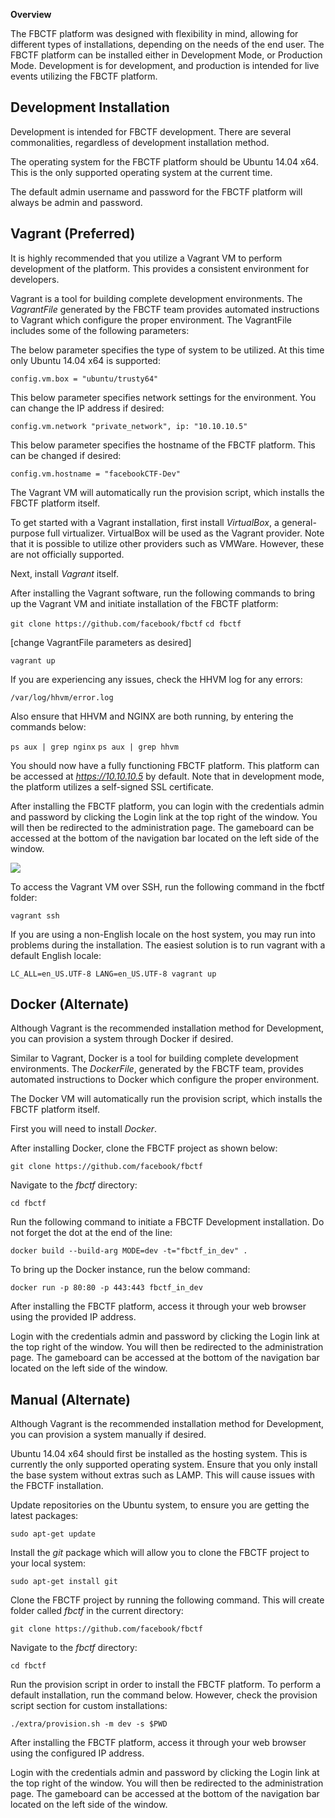 **Overview**

The FBCTF platform was designed with flexibility in mind, allowing for different types of installations, depending on the needs of the end user. The FBCTF platform can be installed either in Development Mode, or Production Mode. Development is for development, and production is intended for live events utilizing the FBCTF platform. 


## Development Installation

Development is intended for FBCTF development. There are several commonalities, regardless of development installation method.

The operating system for the FBCTF platform should be Ubuntu 14.04 x64. This is the only supported operating system at the current time.

The default admin username and password for the FBCTF platform will always be admin and password.


## Vagrant (Preferred)

It is highly recommended that you utilize a Vagrant VM to perform development of the platform. This provides a consistent environment for developers.

Vagrant is a tool for building complete development environments. The _VagrantFile_ generated by the FBCTF team provides automated instructions to Vagrant which configure the proper environment. The VagrantFile includes some of the following parameters:

The below parameter specifies the type of system to be utilized. At this time only Ubuntu 14.04 x64 is supported:

`config.vm.box = "ubuntu/trusty64"`

This below parameter specifies network settings for the environment. You can change the IP address if desired:

`config.vm.network "private_network", ip: "10.10.10.5"`

This below parameter specifies the hostname of the FBCTF platform. This can be changed if desired:

`config.vm.hostname = "facebookCTF-Dev"`

The Vagrant VM will automatically run the provision script, which installs the FBCTF platform itself.

To get started with a Vagrant installation, first install _VirtualBox_, a general-purpose full virtualizer. VirtualBox will be used as the Vagrant provider. Note that it is possible to utilize other providers such as VMWare. However, these are not officially supported.

Next, install _Vagrant_ itself.

After installing the Vagrant software, run the following commands to bring up the Vagrant VM and initiate installation of the FBCTF platform:

`git clone https://github.com/facebook/fbctf`
`cd fbctf`

[change VagrantFile parameters as desired]

`vagrant up`

If you are experiencing any issues, check the HHVM log for any errors:

`/var/log/hhvm/error.log`

Also ensure that HHVM and NGINX are both running, by entering the commands below:

`ps aux | grep nginx`
`ps aux | grep hhvm`

You should now have a fully functioning FBCTF platform. This platform can be accessed at _https://10.10.10.5_ by default. Note that in development mode, the platform utilizes a self-signed SSL certificate.

After installing the FBCTF platform, you can login with the credentials admin and password by clicking the Login link at the top right of the window. You will then be redirected to the administration page. The gameboard can be accessed at the bottom of the navigation bar located on the left side of the window.

![](http://i.imgur.com/8svUK9G.png)

To access the Vagrant VM over SSH, run the following command in the fbctf folder:

`vagrant ssh`

If you are using a non-English locale on the host system, you may run into problems during the installation. The easiest solution is to run vagrant with a default English locale:

`LC_ALL=en_US.UTF-8 LANG=en_US.UTF-8 vagrant up`


## Docker (Alternate)

Although Vagrant is the recommended installation method for Development, you can provision a system through Docker if desired.

Similar to Vagrant, Docker is a tool for building complete development environments. The _DockerFile_, generated by the FBCTF team, provides automated instructions to Docker which configure the proper environment.

The Docker VM will automatically run the provision script, which installs the FBCTF platform itself.

First you will need to install _Docker_.

After installing Docker, clone the FBCTF project as shown below:

`git clone https://github.com/facebook/fbctf`

Navigate to the *fbctf* directory:

`cd fbctf`

Run the following command to initiate a FBCTF Development installation. Do not forget the dot at the end of the line:

`docker build --build-arg MODE=dev -t="fbctf_in_dev" .`

To bring up the Docker instance, run the below command:

`docker run -p 80:80 -p 443:443 fbctf_in_dev`

After installing the FBCTF platform, access it through your web browser using the provided IP address.

Login with the credentials admin and password by clicking the Login link at the top right of the window. You will then be redirected to the administration page. The gameboard can be accessed at the bottom of the navigation bar located on the left side of the window.


## Manual (Alternate)

Although Vagrant is the recommended installation method for Development, you can provision a system manually if desired.

Ubuntu 14.04 x64 should first be installed as the hosting system. This is currently the only supported operating system. Ensure that you only install the base system without extras such as LAMP. This will cause issues with the FBCTF installation.

Update repositories on the Ubuntu system, to ensure you are getting the latest packages:

`sudo apt-get update`

Install the *git* package which will allow you to clone the FBCTF project to your local system:

`sudo apt-get install git`

Clone the FBCTF project by running the following command. This will create folder called *fbctf* in the current directory:

`git clone https://github.com/facebook/fbctf`

Navigate to the *fbctf* directory:

`cd fbctf`

Run the provision script in order to install the FBCTF platform. To perform a default installation, run the command below. However, check the provision script section for custom installations:

`./extra/provision.sh -m dev -s $PWD`

After installing the FBCTF platform, access it through your web browser using the configured IP address.

Login with the credentials admin and password by clicking the Login link at the top right of the window. You will then be redirected to the administration page. The gameboard can be accessed at the bottom of the navigation bar located on the left side of the window.
